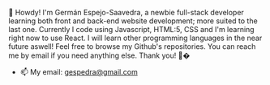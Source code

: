 👋 Howdy! I'm Germán Espejo-Saavedra, a newbie full-stack developer learning both front and back-end website development; more suited to the last one.
Currently I code using Javascript, HTML:5, CSS and I'm learning right now to use React.
I will learn other programming languages in the near future aswell!
Feel free to browse my Github's repositories. You can reach me by email if you need anything else.
Thank you! 👀�

- 📫 My email: gespedra@gmail.com

<!---
germanespejo/germanespejo is a ✨ special ✨ repository because its `README.md` (this file) appears on your GitHub profile.
You can click the Preview link to take a look at your changes.
--->
